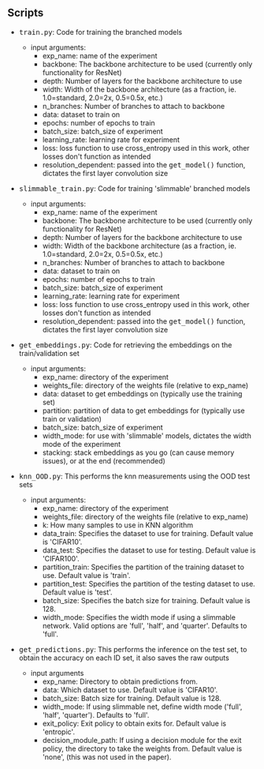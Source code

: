 ## Scripts
- <tt>train.py</tt>: Code for training the branched models
    - input arguments:
        - exp_name: name of the experiment 
        - backbone: The backbone architecture to be used (currently only functionality for ResNet)
        - depth: Number of layers for the backbone architecture to use
        - width: Width of the backbone architecture (as a fraction, ie. 1.0=standard, 2.0=2x, 0.5=0.5x, etc.)
        - n_branches: Number of branches to attach to backbone
        - data: dataset to train on
        - epochs: number of epochs to train
        - batch_size: batch_size of experiment
        - learning_rate: learning rate for experiment 
        - loss: loss function to use cross_entropy used in this work, other losses don't function as intended
        - resolution_dependent: passed into the <tt>get_model()</tt> function, dictates the first layer convolution size
    
- <tt>slimmable_train.py</tt>: Code for training 'slimmable' branched models
    - input arguments:
        - exp_name: name of the experiment 
        - backbone: The backbone architecture to be used (currently only functionality for ResNet)
        - depth: Number of layers for the backbone architecture to use
        - width: Width of the backbone architecture (as a fraction, ie. 1.0=standard, 2.0=2x, 0.5=0.5x, etc.)
        - n_branches: Number of branches to attach to backbone
        - data: dataset to train on
        - epochs: number of epochs to train
        - batch_size: batch_size of experiment
        - learning_rate: learning rate for experiment 
        - loss: loss function to use cross_entropy used in this work, other losses don't function as intended
        - resolution_dependent: passed into the <tt>get_model()</tt> function, dictates the first layer convolution size
- <tt>get_embeddings.py</tt>: Code for retrieving the embeddings on the train/validation set
    - input arguments: 
        - exp_name: directory of the experiment 
        - weights_file: directory of the weights file (relative to exp_name)
        - data: dataset to get embeddings on (typically use the training set)
        - partition: partition of data to get embeddings for (typically use train or validation)
        - batch_size: batch_size of experiment
        - width_mode: for use with 'slimmable' models, dictates the width mode of the experiment
        - stacking: stack embeddings as you go (can cause memory issues), or at the end (recommended) 
- <tt>knn_OOD.py</tt>: This performs the knn measurements using the OOD test sets
    - input arguments:
        - exp_name: directory of the experiment 
        - weights_file: directory of the weights file (relative to exp_name)
        - k: How many samples to use in KNN algorithm
        - data_train: Specifies the dataset to use for training. Default value is 'CIFAR10'.
        - data_test: Specifies the dataset to use for testing. Default value is 'CIFAR100'.
        - partition_train: Specifies the partition of the training dataset to use. Default value is 'train'.
        - partition_test: Specifies the partition of the testing dataset to use. Default value is 'test'.
        - batch_size: Specifies the batch size for training. Default value is 128.
        - width_mode: Specifies the width mode if using a slimmable network. Valid options are 'full', 'half', and 'quarter'. Defaults to 'full'.
- <tt>get_predictions.py</tt>: This performs the inference on the test set, to obtain the accuracy on each ID set, it also saves the raw outputs
    - input arguments
        - exp_name: Directory to obtain predictions from.
        - data: Which dataset to use. Default value is 'CIFAR10'.
        - batch_size: Batch size for training. Default value is 128.
        - width_mode: If using slimmable net, define width mode ('full', 'half', 'quarter'). Defaults to 'full'.
        - exit_policy: Exit policy to obtain exits for. Default value is 'entropic'.
        - decision_module_path: If using a decision module for the exit policy, the directory to take the weights from. Default value is 'none', (this was not used in the paper).
